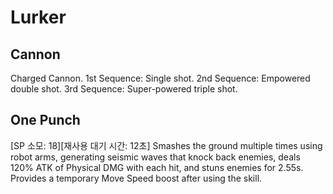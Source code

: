 # Lurker

## Cannon

Charged Cannon.
1st Sequence: Single shot.
2nd Sequence: Empowered double shot.
3rd Sequence: Super-powered triple shot.

## One Punch

[SP 소모: 18][재사용 대기 시간: 12초] Smashes the ground multiple times using robot arms, generating seismic waves that knock back enemies, deals 120% ATK of Physical DMG with each hit, and stuns enemies for 2.55s. Provides a temporary Move Speed boost after using the skill.
